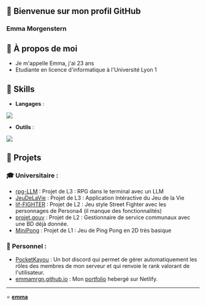 ## 👋 Bienvenue sur mon profil GitHub
### Emma Morgenstern

## 🎈 À propos de moi
- Je m'appelle Emma, j'ai 23 ans
- Etudiante en licence d'informatique à l'Université Lyon 1

## 🔧 Skills

- **Langages** :
<p align="left">
  <img src="https://skillicons.dev/icons?i=c,cpp,py,java,html,css,php,js&theme=dark" />
</p>

- **Outils** :
<p align="left">
  <img src="https://skillicons.dev/icons?i=vscode,idea,bash,git&theme=dark&perline=4" />
  </a>
</p>



## 🚀 Projets
### 🎓 Universitaire : 
- [rpg-LLM](https://github.com/emmamrgn/rpg-LLM) : Projet de L3 : RPG dans le terminal avec un LLM
- [JeuDeLaVie](https://github.com/emmamrgn/JeuDeLaVie) : Projet de L3 : Application Intéractive du Jeu de la Vie
- [lif-FIGHTER](https://github.com/emmamrgn/lif-fighter) : Projet de L2 : Jeu style Street Fighter avec les personnages de Persona4 (il manque des fonctionnalités)
- [projet.gouv](https://github.com/emmamrgn/service.gouv) : Projet de L2 : Gestionnaire de service communaux avec une BD déjà donnée.
- [MiniPong](https://github.com/emmamrgn/MiniPong) : Projet de L1 : Jeu de Ping Pong en 2D très basique


### 🌄 Personnel :
- [PocketKayou](https://github.com/emmamrgn/PocketKayou) : Un bot discord qui permet de gérer automatiquement les rôles des membres de mon serveur et qui renvoie le rank valorant de l'utilisateur.
- [emmamrgn.github.io](https://github.com/emmamrgn/emmamrgn.github.io) : Mon [portfolio](https://emmamorgenstern.netlify.app/) hebergé sur Netlify. 

<!--
## 📈 Statistiques GitHub
![Statistiques GitHub](https://github-readme-stats.vercel.app/api?username=emmamrgn&show_icons=true&theme=radical)
-->
---
⭐️ **[emma](https://github.com/emmamrgn)**
